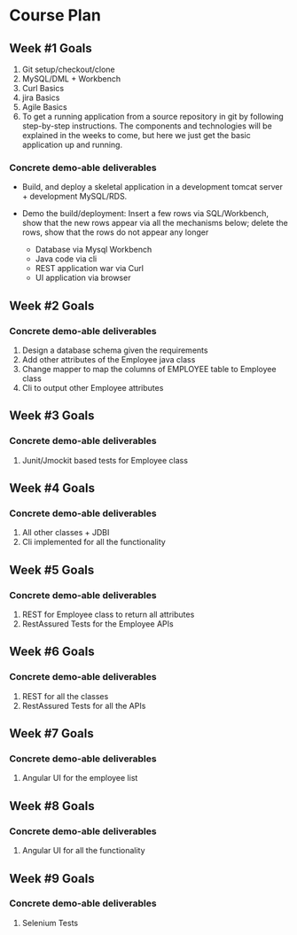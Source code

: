 # Course Plan

## Week #1 Goals

  1. Git setup/checkout/clone
  1. MySQL/DML + Workbench
  1. Curl Basics
  1. jira Basics
  1. Agile Basics
  1. To get a running application from a source repository in git by following step-by-step instructions. The components and technologies will be explained in the weeks to come, but here we just get the basic application up and running.

### Concrete demo-able deliverables

  * Build, and deploy a skeletal application in a development tomcat server + development MySQL/RDS.

  * Demo the build/deployment: Insert a few rows via SQL/Workbench, show that the new rows appear via all the mechanisms below; delete the rows, show that the rows
  do not appear any longer
    * Database via Mysql Workbench
    * Java code via cli
    * REST application war via Curl
    * UI application via browser

## Week #2 Goals

### Concrete demo-able deliverables

  1. Design a database schema given the requirements
  1. Add other attributes of the Employee java class
  1. Change mapper to map the columns of EMPLOYEE table to Employee class
  1. Cli to output other Employee attributes

## Week #3 Goals

### Concrete demo-able deliverables

  1. Junit/Jmockit based tests for Employee class

## Week #4 Goals

### Concrete demo-able deliverables

  1. All other classes + JDBI
  1. Cli implemented for all the functionality

## Week #5 Goals

### Concrete demo-able deliverables

  1. REST for Employee class to return all attributes
  1. RestAssured Tests for the Employee APIs

## Week #6 Goals

### Concrete demo-able deliverables

  1. REST for all the classes
  1. RestAssured Tests for all the APIs

## Week #7 Goals

### Concrete demo-able deliverables

  1. Angular UI for the employee list

## Week #8 Goals

### Concrete demo-able deliverables

  1. Angular UI for all the functionality

## Week #9 Goals

### Concrete demo-able deliverables

  1. Selenium Tests
